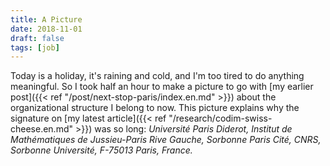 ```yaml
---
title: A Picture
date: 2018-11-01
draft: false
tags: [job]
---
```


Today is a holiday, it's raining and cold, and I'm too tired to do anything meaningful.
So I took half an hour to make a picture to go with [my earlier post]({{< ref "/post/next-stop-paris/index.en.md" >}}) about the organizational structure I belong to now.
This picture explains why the signature on [my latest article]({{< ref "/research/codim-swiss-cheese.en.md" >}}) was so long: *Université Paris Diderot, Institut de Mathématiques de Jussieu-Paris Rive Gauche, Sorbonne Paris Cité, CNRS, Sorbonne Université, F-75013 Paris, France.*
